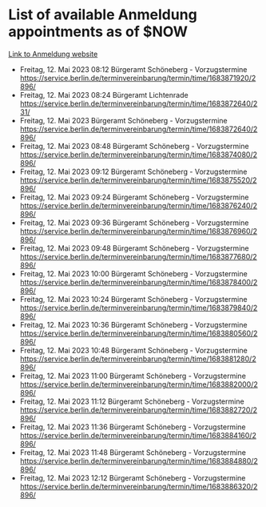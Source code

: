 # List of available Anmeldung appointments as of $NOW
[Link to Anmeldung website](https://service.berlin.de/terminvereinbarung/termin/tag.php?termin=1&anliegen[]=120686&dienstleisterlist=122210,122217,327316,122219,327312,122227,327314,122231,327346,122243,327348,122254,122252,329742,122260,329745,122262,329748,122271,327278,122273,327274,122277,327276,330436,122280,327294,122282,327290,122284,327292,122291,327270,122285,327266,122286,327264,122296,327268,150230,329760,122297,327286,122294,327284,122312,329763,122314,329775,122304,327330,122311,327334,122309,327332,317869,122281,327352,122279,329772,122283,122276,327324,122274,327326,122267,329766,122246,327318,122251,327320,122257,327322,122208,327298,122226,327300&herkunft=http%3A%2F%2Fservice.berlin.de%2Fdienstleistung%2F120686%2F)
- Freitag, 12. Mai 2023 08:12 Bürgeramt Schöneberg - Vorzugstermine https://service.berlin.de/terminvereinbarung/termin/time/1683871920/2896/
- Freitag, 12. Mai 2023 08:24 Bürgeramt Lichtenrade https://service.berlin.de/terminvereinbarung/termin/time/1683872640/231/
- Freitag, 12. Mai 2023  Bürgeramt Schöneberg - Vorzugstermine https://service.berlin.de/terminvereinbarung/termin/time/1683872640/2896/
- Freitag, 12. Mai 2023 08:48 Bürgeramt Schöneberg - Vorzugstermine https://service.berlin.de/terminvereinbarung/termin/time/1683874080/2896/
- Freitag, 12. Mai 2023 09:12 Bürgeramt Schöneberg - Vorzugstermine https://service.berlin.de/terminvereinbarung/termin/time/1683875520/2896/
- Freitag, 12. Mai 2023 09:24 Bürgeramt Schöneberg - Vorzugstermine https://service.berlin.de/terminvereinbarung/termin/time/1683876240/2896/
- Freitag, 12. Mai 2023 09:36 Bürgeramt Schöneberg - Vorzugstermine https://service.berlin.de/terminvereinbarung/termin/time/1683876960/2896/
- Freitag, 12. Mai 2023 09:48 Bürgeramt Schöneberg - Vorzugstermine https://service.berlin.de/terminvereinbarung/termin/time/1683877680/2896/
- Freitag, 12. Mai 2023 10:00 Bürgeramt Schöneberg - Vorzugstermine https://service.berlin.de/terminvereinbarung/termin/time/1683878400/2896/
- Freitag, 12. Mai 2023 10:24 Bürgeramt Schöneberg - Vorzugstermine https://service.berlin.de/terminvereinbarung/termin/time/1683879840/2896/
- Freitag, 12. Mai 2023 10:36 Bürgeramt Schöneberg - Vorzugstermine https://service.berlin.de/terminvereinbarung/termin/time/1683880560/2896/
- Freitag, 12. Mai 2023 10:48 Bürgeramt Schöneberg - Vorzugstermine https://service.berlin.de/terminvereinbarung/termin/time/1683881280/2896/
- Freitag, 12. Mai 2023 11:00 Bürgeramt Schöneberg - Vorzugstermine https://service.berlin.de/terminvereinbarung/termin/time/1683882000/2896/
- Freitag, 12. Mai 2023 11:12 Bürgeramt Schöneberg - Vorzugstermine https://service.berlin.de/terminvereinbarung/termin/time/1683882720/2896/
- Freitag, 12. Mai 2023 11:36 Bürgeramt Schöneberg - Vorzugstermine https://service.berlin.de/terminvereinbarung/termin/time/1683884160/2896/
- Freitag, 12. Mai 2023 11:48 Bürgeramt Schöneberg - Vorzugstermine https://service.berlin.de/terminvereinbarung/termin/time/1683884880/2896/
- Freitag, 12. Mai 2023 12:12 Bürgeramt Schöneberg - Vorzugstermine https://service.berlin.de/terminvereinbarung/termin/time/1683886320/2896/
